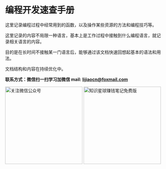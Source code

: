 # 编程开发速查手册

这里记录编程过程中经常用到的函数，以及操作某些资源的方法和编程技巧等。

这里记录的内容不局限一种语言，基本上是工作过程中接触到什么编程语言，就记录相关语言的内容。

目的是在长时间不接触某一门语言后，能够通过该文档快速回想起基本的语法和用法。

文档结构和内容在持续优化中。

**联系方式：微信扫一扫学习加微信   mail: lijiaocn@foxmail.com**

<div style="display:flex;flex-direction:row">
<div>
<img height="250px" alt="关注微信公众号" src="https://www.lijiaocn.com/img/class.jpg"/>
<img height="250px" alt="知识星球赚钱笔记免费版" src="https://www.lijiaocn.com/img/xiaomiquan-money-free.jpeg"/>
</div>
